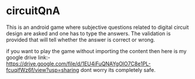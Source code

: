 # circuitQnA
This is an android game where subjective questions related to digital circuit design are asked and one has to type the answers. The validation is provided that will tell whether the answer is correct or wrong.

if you want to play the game without importing the content then here is my google drive link:- https://drive.google.com/file/d/1EU4iFuQNAYgOlO7C8e1PL-fcuqifWz6f/view?usp=sharing
dont worry its completely safe.
